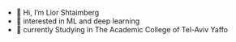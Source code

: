 - 👋 Hi, I’m Lior Shtaimberg
- 👀 interested in ML and deep learning
- 🌱 currently Studying in The Academic College of Tel-Aviv Yaffo
